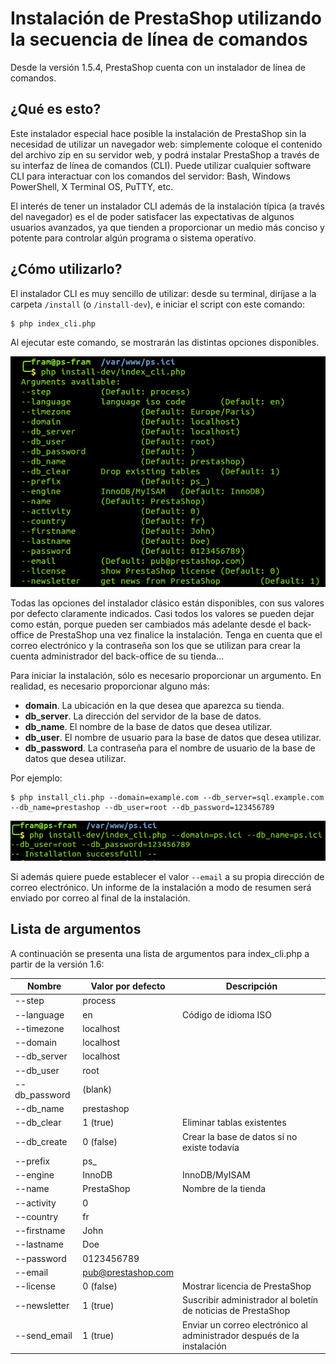 # Instalación de PrestaShop utilizando la secuencia de línea de comandos

Desde la versión 1.5.4, PrestaShop cuenta con un instalador de línea de comandos.

## ¿Qué es esto? <a href="#instalaciondeprestashoputilizandolasecuenciadelineadecomandos-queesesto" id="instalaciondeprestashoputilizandolasecuenciadelineadecomandos-queesesto"></a>

Este instalador especial hace posible la instalación de PrestaShop sin la necesidad de utilizar un navegador web: simplemente coloque el contenido del archivo zip en su servidor web, y podrá instalar PrestaShop a través de su interfaz de línea de comandos (CLI). Puede utilizar cualquier software CLI para interactuar con los comandos del servidor: Bash, Windows PowerShell, X Terminal OS, PuTTY, etc.

El interés de tener un instalador CLI además de la instalación típica (a través del navegador) es el de poder satisfacer las expectativas de algunos usuarios avanzados, ya que tienden a proporcionar un medio más conciso y potente para controlar algún programa o sistema operativo.

## ¿Cómo utilizarlo? <a href="#instalaciondeprestashoputilizandolasecuenciadelineadecomandos-comoutilizarlo" id="instalaciondeprestashoputilizandolasecuenciadelineadecomandos-comoutilizarlo"></a>

El instalador CLI es muy sencillo de utilizar: desde su terminal, diríjase a la carpeta `/install` (o `/install-dev`), e iniciar el script con este comando:

```
$ php index_cli.php
```

Al ejecutar este comando, se mostrarán las distintas opciones disponibles.

![](<../../.gitbook/assets/16779385 (2).png>)

Todas las opciones del instalador clásico están disponibles, con sus valores por defecto claramente indicados. Casi todos los valores se pueden dejar como están, porque pueden ser cambiados  más adelante desde el back-office de PrestaShop una vez finalice la instalación. Tenga en cuenta que el correo electrónico y la contraseña son los que se utilizan para crear la cuenta administrador del back-office de su tienda...

Para iniciar la instalación, sólo es necesario proporcionar un argumento. En realidad, es necesario proporcionar alguno más:

* **domain**. La ubicación en la que desea que aparezca su tienda.
* **db\_server**. La dirección del servidor de la base de datos.
* **db\_name**. El nombre de la base de datos que desea utilizar.
* **db\_user**. El nombre de usuario para la base de datos que desea utilizar.
* **db\_password**. La contraseña para el nombre de usuario de la base de datos que desea utilizar.

Por ejemplo:

```
$ php install_cli.php --domain=example.com --db_server=sql.example.com --db_name=prestashop --db_user=root --db_password=123456789
```

![](<../../.gitbook/assets/16779386 (2).png>)

Si además quiere puede establecer el valor `--email` a su propia dirección de correo electrónico. Un informe de la instalación a modo de resumen será enviado por correo al final de la instalación.

## Lista de argumentos <a href="#instalaciondeprestashoputilizandolasecuenciadelineadecomandos-listadeargumentos" id="instalaciondeprestashoputilizandolasecuenciadelineadecomandos-listadeargumentos"></a>

A continuación se presenta una lista de argumentos para index\_cli.php a partir de la versión 1.6:

| Nombre         | Valor por defecto                               | Descripción                                                             |
| -------------- | ----------------------------------------------- | ----------------------------------------------------------------------- |
| --step         | process                                         |                                                                         |
| --language     | en                                              | Código de idioma ISO                                                    |
| --timezone     | localhost                                       |                                                                         |
| --domain       | localhost                                       |                                                                         |
| --db\_server   | localhost                                       |                                                                         |
| --db\_user     | root                                            |                                                                         |
| --db\_password | (blank)                                         |                                                                         |
| --db\_name     | prestashop                                      |                                                                         |
| --db\_clear    | 1 (true)                                        | Eliminar tablas existentes                                              |
| --db\_create   | 0 (false)                                       | Crear la base de datos si no existe todavía                             |
| --prefix       | ps\_                                            |                                                                         |
| --engine       | InnoDB                                          | InnoDB/MyISAM                                                           |
| --name         | PrestaShop                                      | Nombre de la tienda                                                     |
| --activity     | 0                                               |                                                                         |
| --country      | fr                                              |                                                                         |
| --firstname    | John                                            |                                                                         |
| --lastname     | Doe                                             |                                                                         |
| --password     | 0123456789                                      |                                                                         |
| --email        | [pub@prestashop.com](mailto:pub@prestashop.com) |                                                                         |
| --license      | 0 (false)                                       | Mostrar licencia de PrestaShop                                          |
| --newsletter   | 1 (true)                                        | Suscribir administrador al boletín de noticias de PrestaShop            |
| --send\_email  | 1 (true)                                        | Enviar un correo electrónico al administrador después de la instalación |
